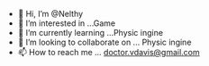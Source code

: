 - 👋 Hi, I’m @Nelthy
- 👀 I’m interested in ...Game
- 🌱 I’m currently learning ...Physic ingine
- 💞️ I’m looking to collaborate on ... Physic ingine
- 📫 How to reach me ... doctor.vdavis@gmail.com
